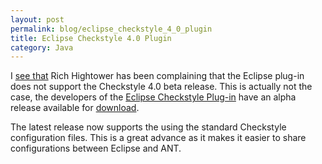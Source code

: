 ```yaml
---
layout: post
permalink: blog/eclipse_checkstyle_4_0_plugin
title: Eclipse Checkstyle 4.0 Plugin
category: Java
---
```


<p>
I <a href="http://www.jroller.com/page/RickHigh/20050427#jalopy_jdk_1_5_and">see that</a> Rich Hightower has been complaining that the Eclipse plug-in
does not support the Checkstyle 4.0 beta release. This is actually not
the case, the developers of the <a href="http://eclipse-cs.sourceforge.net/">Eclipse Checkstyle Plug-in</a> have an alpha release available for <a href="http://sourceforge.net/project/showfiles.php?group_id=80344">download</a>.

</p>
<p>
The latest release now supports the using the standard Checkstyle
configuration files. This is a great advance as it makes it easier to
share configurations between Eclipse and ANT.

</p>
